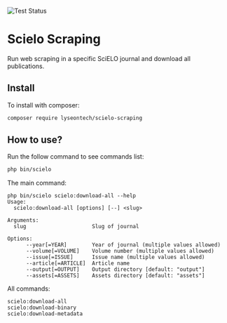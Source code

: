 ![Test Status](https://github.com/lyseontech/scielo-scraping/workflows/ci/badge.svg?branch=main)

# Scielo Scraping

Run web scraping in a specific SciELO journal and download all publications.

## Install

To install with composer:

```sh
composer require lyseontech/scielo-scraping
```

## How to use?

Run the follow command to see commands list:

```bash
php bin/scielo
```

The main command:
```
php bin/scielo scielo:download-all --help
Usage:
  scielo:download-all [options] [--] <slug>

Arguments:
  slug                     Slug of journal

Options:
      --year[=YEAR]        Year of journal (multiple values allowed)
      --volume[=VOLUME]    Volume number (multiple values allowed)
      --issue[=ISSUE]      Issue name (multiple values allowed)
      --article[=ARTICLE]  Article name
      --output[=OUTPUT]    Output directory [default: "output"]
      --assets[=ASSETS]    Assets directory [default: "assets"]

```

All commands:

```
scielo:download-all
scielo:download-binary
scielo:download-metadata
```
